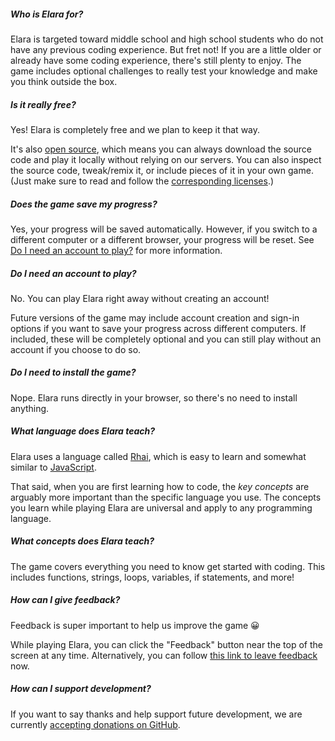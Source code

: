 ##### Who is Elara for?

Elara is targeted toward middle school and high school students who do not have
any previous coding experience. But fret not! If you are a little older or already
have some coding experience, there's still plenty to enjoy. The game includes
optional challenges to really test your knowledge and make you think outside the
box.

##### Is it really free?

Yes! Elara is completely free and we plan to keep it that way.

It's also [open source](https://github.com/albrow/elara), which means you can
always download the source code and play it locally without relying on our servers.
You can also inspect the source code, tweak/remix it, or include pieces of it in
your own game. (Just make sure to read and follow the
[corresponding licenses](https://github.com/albrow/elara/blob/main/LICENSE.txt).)

##### Does the game save my progress?

Yes, your progress will be saved automatically. However, if you switch
to a different computer or a different browser, your progress will be reset. See
[Do I need an account to play?](#do-i-need-an-account-to-play) for more
information.

##### Do I need an account to play?

No. You can play Elara right away without creating an account!

Future versions of the game may include account creation and sign-in options if
you want to save your progress across different computers. If included, these
will be completely optional and you can still play without an account if you
choose to do so.

##### Do I need to install the game?

Nope. Elara runs directly in your browser, so there's no need to install anything.

##### What language does Elara teach?

Elara uses a language called
[Rhai](https://rhai.rs/book/ref/index.html), which is easy to learn
and somewhat similar to
[JavaScript](https://developer.mozilla.org/en-US/docs/Web/javascript).

That said, when you are first learning how to code, the _key concepts_ are arguably
more important than the specific language you use. The concepts you learn
while playing Elara are universal and apply to any programming language.

##### What concepts does Elara teach?

The game covers everything you need to know get started with coding. This
includes functions, strings, loops, variables, if statements, and more!

##### How can I give feedback?

Feedback is super important to help us improve the game 😀

While playing Elara, you can click the "Feedback" button near the top
of the screen at any time. Alternatively, you can follow
[this link to leave feedback](https://forms.gle/PZkMf5LkPwLunfNu7) now.

##### How can I support development?

If you want to say thanks and help support future development, we are
currently [accepting donations on GitHub](https://github.com/sponsors/albrow).
